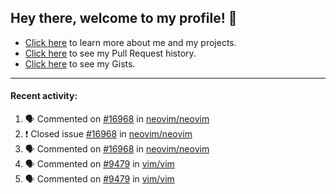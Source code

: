 ## Hey there, welcome to my profile! 👋

- [Click here](https://seandewar.github.io/) to learn more about me and my projects.
- [Click here](https://github.com/search?p=1&q=author%3Aseandewar+is%3Apr) to see my Pull Request history.
- [Click here](https://gist.github.com/seandewar) to see my Gists.

---

#### Recent activity:

<!--START_SECTION:activity-->
1. 🗣 Commented on [#16968](https://github.com/neovim/neovim/issues/16968) in [neovim/neovim](https://github.com/neovim/neovim)
2. ❗️ Closed issue [#16968](https://github.com/neovim/neovim/issues/16968) in [neovim/neovim](https://github.com/neovim/neovim)
3. 🗣 Commented on [#16968](https://github.com/neovim/neovim/issues/16968) in [neovim/neovim](https://github.com/neovim/neovim)
4. 🗣 Commented on [#9479](https://github.com/vim/vim/issues/9479) in [vim/vim](https://github.com/vim/vim)
5. 🗣 Commented on [#9479](https://github.com/vim/vim/issues/9479) in [vim/vim](https://github.com/vim/vim)
<!--END_SECTION:activity-->
